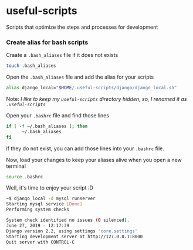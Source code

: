 # useful-scripts
Scripts that optimize the steps and processes for development

### Create alias for bash scripts

Craate a `.bash_aliases` file if it does not exists
```bash
touch .bash_aliases
```
Open the `.bash_aliases` file and add the alias for your scripts
```bash
alias django_local="$HOME/.useful-scripts/django/django_local.sh"
```
Note: *I like to keep my `useful-scripts` directory hidden, so, I renamed it as `.useful-scripts`*

Open your `.bashrc` file and find those lines
```bash
if [ -f ~/.bash_aliases ]; then
    . ~/.bash_aliases
fi
```
if they do not exist, you can add those lines into your `.bashrc` file.

Now, load your changes to keep your aliases alive when you open a new terminal
```bash
source .bashrc
```

Well, it's time to enjoy your script :D 
```bash
~$ django_local -d mysql runserver
Starting mysql service [Done]
Performing system checks

System check identified no issues (0 silenced).
June 27, 2019 - 12:17:39
Django version 2.2, using settings 'core.settings'
Starting development server at http://127.0.0.1:8000
Quit server with CONTROL-C
```

